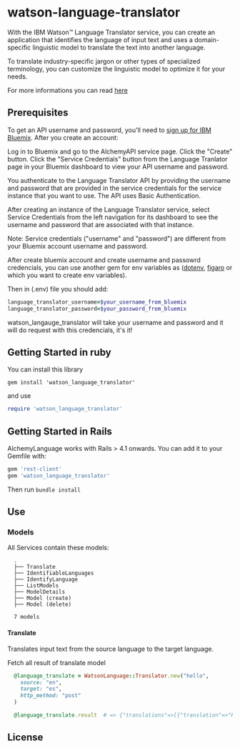 # watson-language-translator

With the IBM Watson™ Language Translator service, you can create an application that identifies the language of input text and uses a domain-specific linguistic model to translate the text into another language.

To translate industry-specific jargon or other types of specialized terminology, you can customize the linguistic model to optimize it for your needs.

For more informations you can read [here](https://www.ibm.com/watson/developercloud/doc/language-translator/index.html)





## Prerequisites

To get an API username and password, you'll need to [sign up for IBM Bluemix](https://console.ng.bluemix.net/registration/). After you create an account:

Log in to Bluemix and go to the AlchemyAPI service page.
Click the "Create" button.
Click the "Service Credentials" button from the Language Tranlator page in your Bluemix dashboard to view your API username and password.

You authenticate to the Language Translator API by providing the username and password that are provided in the service credentials for the service instance that you want to use. The API uses Basic Authentication.

After creating an instance of the Language Translator service, select Service Credentials from the left navigation for its dashboard to see the username and password that are associated with that instance.

Note: Service credentials ("username" and "password") are different from your Bluemix account username and password.

After create bluemix account and create username and passowrd credencials, you can use another gem for env variables as ([dotenv](https://github.com/bkeepers/dotenv), [figaro](https://github.com/laserlemon/figaro) or which you want to create env variables).

Then in (.env) file you should add:

```ruby
language_translator_username=$your_username_from_bluemix
language_translator_password=$your_password_from_bluemix
```

watson_langauge_translator will take your username and password and it will do request with this credencials, it's it!

## Getting Started in ruby
You can install this library

`gem install 'watson_language_translator'`

and use

```ruby
require 'watson_language_translator'
```

## Getting Started in Rails
AlchemyLanguage works with Rails > 4.1 onwards. You can add it to your Gemfile with:

```ruby
gem 'rest-client'
gem 'watson_language_translator'
```

Then run `bundle install`

## Use

### Models 
  
  All Services contain these models:

  ```
    .
    ├── Translate
    ├── IdentifiableLanguages
    ├── IdentifyLanguage
    ├── ListModels
    ├── ModelDetails
    ├── Model (create)
    ├── Model (delete)
  
    7 models
  ```

#### Translate

Translates input text from the source language to the target language.

Fetch all result of translate model

  ```ruby
    @language_translate = WatsonLanguage::Translator.new("hello",
      source: "en",
      target: "es",
      http_method: "post"
    )
  
    @language_translate.result  # => {"translations"=>[{"translation"=>"Hola"}], "word_count"=>1, "character_count"=>5}
 ```
 
## License

